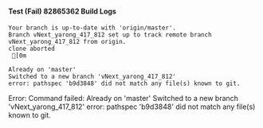 #### Test (Fail) 82865362 Build Logs


```
Your branch is up-to-date with 'origin/master'.
Branch vNext_yarong_417_812 set up to track remote branch vNext_yarong_417_812 from origin.
clone aborted
 [0m

Already on 'master'
Switched to a new branch 'vNext_yarong_417_812'
error: pathspec 'b9d3848' did not match any file(s) known to git.

```

Error: Command failed: Already on 'master'
Switched to a new branch 'vNext_yarong_417_812'
error: pathspec 'b9d3848' did not match any file(s) known to git.
